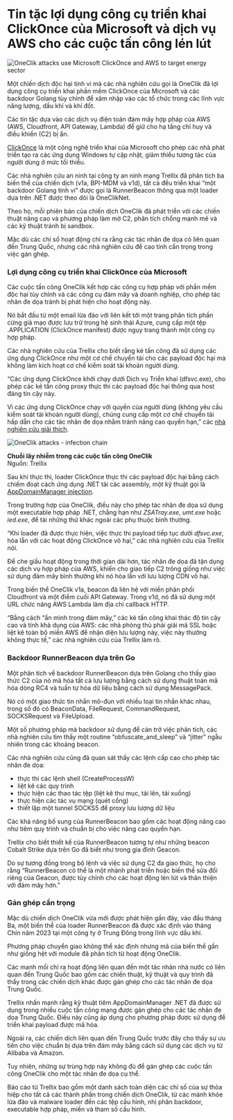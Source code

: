 # Tin tặc lợi dụng công cụ triển khai ClickOnce của Microsoft và dịch vụ AWS cho các cuộc tấn công lén lút

![OneClik attacks use Microsoft ClickOnce and AWS to target energy sector](https://www.bleepstatic.com/content/hl-images/2024/07/23/Winter_hacker.jpg)

Một chiến dịch độc hại tinh vi mà các nhà nghiên cứu gọi là OneClik đã lợi dụng công cụ triển khai phần mềm ClickOnce của Microsoft và các backdoor Golang tùy chỉnh để xâm nhập vào các tổ chức trong các lĩnh vực năng lượng, dầu khí và khí đốt.

Các tin tặc dựa vào các dịch vụ điện toán đám mây hợp pháp của AWS (AWS, Cloudfront, API Gateway, Lambda) để giữ cho hạ tầng chỉ huy và điều khiển (C2) bị ẩn.

[ClickOnce](https://learn.microsoft.com/en-us/visualstudio/deployment/clickonce-security-and-deployment?view=vs-2022) là một công nghệ triển khai của Microsoft cho phép các nhà phát triển tạo ra các ứng dụng Windows tự cập nhật, giảm thiểu tương tác của người dùng ở mức tối thiểu.

Các nhà nghiên cứu an ninh tại công ty an ninh mạng Trellix đã phân tích ba biến thể của chiến dịch (v1a, BPI-MDM và v1d), tất cả đều triển khai “một backdoor Golang tinh vi” được gọi là RunnerBeacon thông qua một loader dựa trên .NET được theo dõi là OneClikNet.

Theo họ, mỗi phiên bản của chiến dịch OneClik đã phát triển với các chiến thuật nâng cao và phương pháp làm mờ C2, phân tích chống mạnh mẽ và các kỹ thuật tránh bị sandbox.

Mặc dù các chỉ số hoạt động chỉ ra rằng các tác nhân đe dọa có liên quan đến Trung Quốc, nhưng các nhà nghiên cứu đề cao tính cẩn trọng trong việc gán ghép.

### Lợi dụng công cụ triển khai ClickOnce của Microsoft

Các cuộc tấn công OneClik kết hợp các công cụ hợp pháp với phần mềm độc hại tùy chỉnh và các công cụ đám mây và doanh nghiệp, cho phép tác nhân đe dọa tránh bị phát hiện cho hoạt động này.

Nó bắt đầu từ một email lừa đảo với liên kết tới một trang phân tích phần cứng giả mạo được lưu trữ trong hệ sinh thái Azure, cung cấp một tệp .APPLICATION (ClickOnce manifest) được ngụy trang thành một công cụ hợp pháp.

Các nhà nghiên cứu của Trellix cho biết rằng kẻ tấn công đã sử dụng các ứng dụng ClickOnce như một cơ chế chuyển tải cho các payload độc hại mà không làm kích hoạt cơ chế kiểm soát tài khoản người dùng.

“Các ứng dụng ClickOnce khởi chạy dưới Dịch vụ Triển khai (dfsvc.exe), cho phép các kẻ tấn công proxy thực thi các payload độc hại thông qua host đáng tin cậy này.

Vì các ứng dụng ClickOnce chạy với quyền của người dùng (không yêu cầu kiểm soát tài khoản người dùng), chúng cung cấp một cơ chế chuyển tải hấp dẫn cho các tác nhân đe dọa nhằm tránh nâng cao quyền hạn,” các [nhà nghiên cứu giải thích](https://www.trellix.com/blogs/research/oneclik-a-clickonce-based-apt-campaign-targeting-energy-oil-and-gas-infrastructure/).

![OneClik attacks - infection chain](https://www.bleepstatic.com/images/news/u/1100723/OneClik_infection.jpg)

**Chuỗi lây nhiễm trong các cuộc tấn công OneClik**  
Nguồn: Trellix

Sau khi thực thi, loader ClickOnce thực thi các payload độc hại bằng cách chiếm đoạt cách ứng dụng .NET tải các assembly, một kỹ thuật gọi là [AppDomainManager injection](https://attack.mitre.org/techniques/T1574/014/).

Trong trường hợp của OneClik, điều này cho phép tác nhân đe dọa sử dụng một executable hợp pháp .NET, chẳng hạn như _ZSATray.exe_, _umt.exe_ hoặc _ied.exe_, để tải những thứ khác ngoài các phụ thuộc bình thường.

“Khi loader đã được thực hiện, việc thực thi payload tiếp tục dưới _dfsvc.exe_, hòa lẫn với các hoạt động ClickOnce vô hại,” các nhà nghiên cứu của Trellix nói.

Để che giấu hoạt động trong thời gian dài hơn, tác nhân đe dọa đã tận dụng các dịch vụ hợp pháp của AWS, khiến cho giao tiếp C2 trông giống như việc sử dụng đám mây bình thường khi nó hòa lẫn với lưu lượng CDN vô hại.

Trong biến thể OneClik v1a, beacon đã liên hệ với miền phân phối Cloudfront và một điểm cuối API Gateway. Trong v1d, nó đã sử dụng một URL chức năng AWS Lambda làm địa chỉ callback HTTP.

“Bằng cách “ẩn mình trong đám mây,” các kẻ tấn công khai thác độ tin cậy cao và tính khả dụng của AWS: các nhà phòng thủ phải giải mã SSL hoặc liệt kê toàn bộ miền AWS để nhận diện lưu lượng này, việc này thường không thực tế,” các nhà nghiên cứu của Trellix làm rõ.

### Backdoor RunnerBeacon dựa trên Go

Một phân tích về backdoor RunnerBeacon dựa trên Golang cho thấy giao thức C2 của nó mã hóa tất cả lưu lượng bằng cách sử dụng thuật toán mã hóa dòng RC4 và tuần tự hóa dữ liệu bằng cách sử dụng MessagePack.

Nó có một giao thức tin nhắn mô-đun với nhiều loại tin nhắn khác nhau, trong số đó có BeaconData, FileRequest, CommandRequest, SOCKSRequest và FileUpload.

Một số phương pháp mà backdoor sử dụng để cản trở việc phân tích, các nhà nghiên cứu tìm thấy một routine “obfuscate\_and\_sleep” và “jitter” ngẫu nhiên trong các khoảng beacon.

Các nhà nghiên cứu cũng đã quan sát thấy các lệnh cấp cao cho phép tác nhân đe dọa:

* thực thi các lệnh shell (CreateProcessW)
* liệt kê các quy trình
* thực hiện các thao tác tệp (liệt kê thư mục, tải lên, tải xuống)
* thực hiện các tác vụ mạng (quét cổng)
* thiết lập một tunnel SOCKS5 để proxy lưu lượng dữ liệu

Các khả năng bổ sung của RunnerBeacon bao gồm các hoạt động nâng cao như tiêm quy trình và chuẩn bị cho việc nâng cao quyền hạn.

Trellix cho biết thiết kế của RunnerBeacon tương tự như những beacon Cobalt Strike dựa trên Go đã biết như trong gia đình Geacon.

Do sự tương đồng trong bộ lệnh và việc sử dụng C2 đa giao thức, họ cho rằng “RunnerBeacon có thể là một nhánh phát triển hoặc biến thể sửa đổi riêng của Geacon, được tùy chỉnh cho các hoạt động lén lút và thân thiện với đám mây hơn.”

### Gán ghép cẩn trọng

Mặc dù chiến dịch OneClik vừa mới được phát hiện gần đây, vào đầu tháng Ba, một biến thể của loader RunnerBeacon đã được xác định vào tháng Chín năm 2023 tại một công ty ở Trung Đông trong lĩnh vực dầu khí.

Phương pháp chuyển giao không thể xác định nhưng mã của biến thể gần như giống hệt với module đã phân tích từ hoạt động OneClik.

Các manh mối chỉ ra hoạt động liên quan đến một tác nhân nhà nước có liên quan đến Trung Quốc bao gồm các chiến thuật, kỹ thuật và quy trình đã thấy trong các chiến dịch khác được gán ghép cho các tác nhân đe dọa Trung Quốc.

Trellix nhấn mạnh rằng kỹ thuật tiêm AppDomainManager .NET đã được sử dụng trong nhiều cuộc tấn công mạng được gán ghép cho các tác nhân đe dọa Trung Quốc. Điều này cũng áp dụng cho phương pháp được sử dụng để triển khai payload được mã hóa.

Ngoài ra, các chiến dịch liên quan đến Trung Quốc trước đây cho thấy sự ưu tiên cho việc chuẩn bị dựa trên đám mây bằng cách sử dụng các dịch vụ từ Alibaba và Amazon.

Tuy nhiên, những sự trùng hợp này không đủ để gán ghép các cuộc tấn công OneClik cho một tác nhân đe dọa cụ thể.

Báo cáo từ Trellix bao gồm một danh sách toàn diện các chỉ số của sự thỏa hiệp cho tất cả các thành phần trong chiến dịch OneClik, từ các mánh khóe lừa đảo và malware loader đến các tệp cấu hình, nhị phân backdoor, executable hợp pháp, miền và tham số cấu hình.